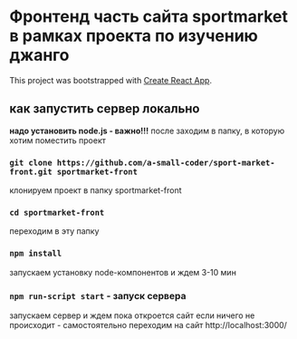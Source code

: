 # Фронтенд часть сайта sportmarket в рамках проекта по изучению джанго

This project was bootstrapped with [Create React App](https://github.com/facebook/create-react-app).

## как запустить сервер локально

**надо установить node.js - важно!!!**
после заходим в папку, в которую хотим поместить проект

### `git clone https://github.com/a-small-coder/sport-market-front.git sportmarket-front`

клонируем проект в папку sportmarket-front

### `cd sportmarket-front`

переходим в эту папку

### `npm install`

запускаем установку node-компонентов и ждем 3-10 мин

### `npm run-script start` - запуск сервера

запускаем сервер и ждем пока откроется сайт
если ничего не происходит - самостоятельно переходим на сайт  http://localhost:3000/

